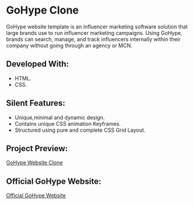 # GoHype Clone

GoHype website template is an influencer marketing software solution that large brands use to run influencer marketing campaigns.
Using GoHype, brands can search, manage, and track influencers internally within their company without going through an agency or MCN.

## Developed With:

- HTML.
- CSS.

## Silent Features:

- Unique,minimal and dynamic design.
- Contains unique CSS animation Keyframes.
- Structured using pure and complete CSS Grid Layout.

## Project Preview:

[GoHype Website Clone](https://alitahir4024.github.io/GoHype/)

## Official GoHype Website:

[Official GoHype Website](http://www.GoHype.com/)
